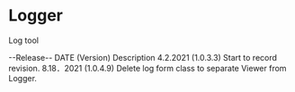 # Logger
Log tool

--Release--
DATE (Version) Description
4.2.2021 (1.0.3.3) Start to record revision.
8.18．2021 (1.0.4.9) Delete log form class to separate Viewer from Logger.
